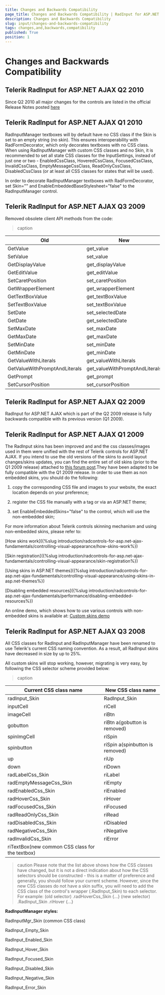 ```yaml
---
title: Changes and Backwards Compatibility
page_title: Changes and Backwards Compatibility | RadInput for ASP.NET AJAX Documentation
description: Changes and Backwards Compatibility
slug: input/changes-and-backwards-compatibility
tags: changes,and,backwards,compatibility
published: True
position: 1
---
```


# Changes and Backwards Compatibility



## Telerik RadInput for ASP.NET AJAX Q2 2010

Since Q2 2010 all major changes for the controls are listed in the official Release Notes posted [here](http://www.telerik.com/products/aspnet-ajax/whats-new/release-history.aspx)

## Telerik RadInput for ASP.NET AJAX Q1 2010

RadInputManager textboxes will by default have no CSS class if the Skin is set to an empty string (no skin). This ensures interoperability with RadFormDecorator, which only decorates textboxes with no CSS class. When using RadInputManager with custom CSS classes and no Skin, it is recommended to set all state CSS classes for the InputSettings, instead of just one or two - EnabledCssClass, HoveredCssClass, FocusedCssClass, InvalidCssClass, EmptyMessageCssClass, ReadOnlyCssClass, DisabledCssClass (or at least all CSS classes for states that will be used).

In order to decorate RadInputManager textboxes with RadFormDecorator, set Skin="" and EnableEmbeddedBaseStylesheet="false" to the RadInputManager control.

## Telerik RadInput for ASP.NET AJAX Q3 2009

Removed obsolete client API methods from the code:


>caption  

| Old | New |
| ------ | ------ |
|GetValue|get_value|
|SetValue|set_value|
|GetDisplayValue|get_displayValue|
|GetEditValue|get_editValue|
|SetCaretPosition|set_caretPosition|
|GetWrapperElement|get_wrapperElement|
|GetTextBoxValue|get_textBoxValue|
|SetTextBoxValue|set_textBoxValue|
|SetDate|set_selectedDate|
|GetDate|get_selectedDate|
|SetMaxDate|set_maxDate|
|GetMaxDate|get_maxDate|
|SetMinDate|set_minDate|
|GetMinDate|get_minDate|
|GetValueWithLiterals|get_valueWithLiterals|
|GetValueWithPromptAndLiterals|get_valueWithPromptAndLiterals|
|GetPrompt|get_prompt|
|SetCursorPosition|set_cursorPosition|

## Telerik RadInput for ASP.NET AJAX Q2 2009

RadInput for ASP.NET AJAX which is part of the Q2 2009 release is fully backwards compatible with its previous version (Q1 2009).

## Telerik RadInput for ASP.NET AJAX Q1 2009

The RadInput skins has been improved and and the css classes/images used in them were unified with the rest of Telerik controls for ASP.NET AJAX. If you intend to use the old versions of the skins to avoid layout changes/skins updates, you can find the entire set of old skins (prior to the Q1 2009 release) attached to [this forum post](http://www.telerik.com/community/forums/aspnet-ajax/input/radinput-q3-2008-skins-available-for-download.aspx).They have been adapted to be fully compatible with the Q1 2009 release. In order to use them as non embedded skins, you should do the following:

1. copy the corresponding CSS file and images to your website, the exact location depends on your preference;

2. register the CSS file manually with a <link> tag or via an ASP.NET theme;

3. set EnableEmbeddedSkins="false" to the control, which will use the non-embedded skin;

For more information about Telerik controls skinning mechanism and using non-embedded skins, please refer to:

[How skins work]({%slug introduction/radcontrols-for-asp.net-ajax-fundamentals/controlling-visual-appearance/how-skins-work%})

[Skin registration]({%slug introduction/radcontrols-for-asp.net-ajax-fundamentals/controlling-visual-appearance/skin-registration%})

[Using skins in ASP.NET themes]({%slug introduction/radcontrols-for-asp.net-ajax-fundamentals/controlling-visual-appearance/using-skins-in-asp.net-themes%})

[Disabling embedded resources]({%slug introduction/radcontrols-for-asp.net-ajax-fundamentals/performance/disabling-embedded-resources%})

An online demo, which shows how to use various controls with non-embedded skins is available at: [Custom skins demo](http://demos.telerik.com/aspnet-ajax/grid/examples/styles/customskin/defaultcs.aspx)

## Telerik RadInput for ASP.NET AJAX Q3 2008

All CSS classes for RadInput and RadInputManager have been renamed to use Telerik's current CSS naming convention. As a result, all RadInput skins have decreased in size by up to 25%.

All custom skins will stop working, however, migrating is very easy, by following the CSS selector scheme provided below:


>caption  

| Current CSS class name | New CSS class name |
| ------ | ------ |
|radInput_Skin|RadInput_Skin|
|inputCell|riCell|
|imageCell|riBtn|
|gobutton|riBtn a(gobutton is removed)|
|spinImgCell|riSpin|
|spinbutton|riSpin a(spinbutton is removed)|
|up|riUp|
|down|riDown|
|radLabelCss_Skin|riLabel|
|radEmptyMessageCss_Skin|riEmpty|
|radEnabledCss_Skin|riEnabled|
|radHoverCss_Skin|riHover|
|radFocusedCss_Skin|riFocused|
|radReadOnlyCss_Skin|riRead|
|radDisabledCss_Skin|riDisabled|
|radNegativeCss_Skin|riNegative|
|radInvalidCss_Skin|riError|
|riTextBox(new common CSS class for the textbox)||

>caution Please note that the list above shows how the CSS classes have changed, but it is not a direct indication about how the CSS selectors should be constructed - this is a matter of preference and generally, you should follow your current scheme. However, since the new CSS classes do not have a skin suffix, you will need to add the CSS class of the control's wrapper (.RadInput_Skin) to each selector. For example:
>(old selector)
>.radHoverCss_Skin
>{...}
>(new selector)
>.RadInput_Skin .riHover
>{...}
>


**RadInputManager styles:**

RadInputMgr_Skin (common CSS class)

RadInput_Empty_Skin

RadInput_Enabled_Skin

RadInput_Hover_Skin

RadInput_Focused_Skin

RadInput_Disabled_Skin

RadInput_Negative_Skin

RadInput_Error_Skin

